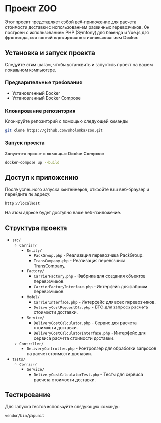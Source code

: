 # Проект ZOO

Этот проект представляет собой веб-приложение для расчета стоимости доставки с использованием различных перевозчиков. Он построен с использованием PHP (Symfony) для бэкенда и Vue.js для фронтенда, все контейнеризировано с использованием Docker.

## Установка и запуск проекта

Следуйте этим шагам, чтобы установить и запустить проект на вашем локальном компьютере.

### Предварительные требования

- Установленный Docker
- Установленный Docker Compose

### Клонирование репозитория

Клонируйте репозиторий с помощью следующей команды:

```bash
git clone https://github.com/sholomka/zoo.git
```

### Запуск проекта

Запустите проект с помощью Docker Compose:

```bash
docker-compose up --build
```

## Доступ к приложению
После успешного запуска контейнеров, откройте ваш веб-браузер и перейдите по адресу:

```bash
http://localhost
```

На этом адресе будет доступно ваше веб-приложение.


## Структура проекта

- `src/`
    - `Carrier/`
        - `Entity/`
            - `PackGroup.php` - Реализация перевозчика PackGroup.
            - `TransCompany.php` - Реализация перевозчика TransCompany.
        - `Factory/`
            - `CarrierFactory.php` - Фабрика для создания объектов перевозчиков.
            - `CarrierFactoryInterface.php` - Интерфейс для фабрики перевозчиков.
        - `Model/`
            - `CarrierInterface.php` - Интерфейс для всех перевозчиков.
            - `DeliveryCostRequestDto.php` - DTO для запроса расчета стоимости доставки.
        - `Service/`
            - `DeliveryCostCalculator.php` - Сервис для расчета стоимости доставки.
            - `DeliveryCostCalculatorInterface.php` - Интерфейс для сервиса расчета стоимости доставки.
    - `Controller/`
        - `DeliveryController.php` - Контроллер для обработки запросов на расчет стоимости доставки.
- `tests/`
    - `Carrier/`
        - `Service/`
            - `DeliveryCostCalculatorTest.php` - Тесты для сервиса расчета стоимости доставки.


## Тестирование
Для запуска тестов используйте следующую команду:

```bash
vendor/bin/phpunit
```
